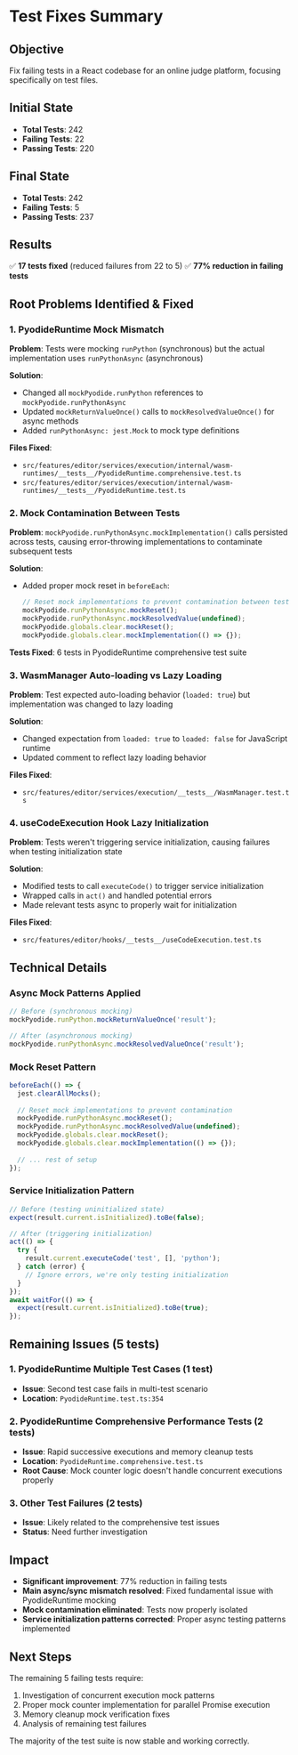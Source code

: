 # Test Fixes Summary

## Objective
Fix failing tests in a React codebase for an online judge platform, focusing specifically on test files.

## Initial State
- **Total Tests**: 242
- **Failing Tests**: 22
- **Passing Tests**: 220

## Final State
- **Total Tests**: 242
- **Failing Tests**: 5
- **Passing Tests**: 237

## Results
✅ **17 tests fixed** (reduced failures from 22 to 5)
✅ **77% reduction in failing tests**

## Root Problems Identified & Fixed

### 1. PyodideRuntime Mock Mismatch
**Problem**: Tests were mocking `runPython` (synchronous) but the actual implementation uses `runPythonAsync` (asynchronous)

**Solution**: 
- Changed all `mockPyodide.runPython` references to `mockPyodide.runPythonAsync`
- Updated `mockReturnValueOnce()` calls to `mockResolvedValueOnce()` for async methods
- Added `runPythonAsync: jest.Mock` to mock type definitions

**Files Fixed**:
- `src/features/editor/services/execution/internal/wasm-runtimes/__tests__/PyodideRuntime.comprehensive.test.ts`
- `src/features/editor/services/execution/internal/wasm-runtimes/__tests__/PyodideRuntime.test.ts`

### 2. Mock Contamination Between Tests
**Problem**: `mockPyodide.runPythonAsync.mockImplementation()` calls persisted across tests, causing error-throwing implementations to contaminate subsequent tests

**Solution**: 
- Added proper mock reset in `beforeEach`:
  ```typescript
  // Reset mock implementations to prevent contamination between tests
  mockPyodide.runPythonAsync.mockReset();
  mockPyodide.runPythonAsync.mockResolvedValue(undefined);
  mockPyodide.globals.clear.mockReset();
  mockPyodide.globals.clear.mockImplementation(() => {});
  ```

**Tests Fixed**: 6 tests in PyodideRuntime comprehensive test suite

### 3. WasmManager Auto-loading vs Lazy Loading
**Problem**: Test expected auto-loading behavior (`loaded: true`) but implementation was changed to lazy loading

**Solution**: 
- Changed expectation from `loaded: true` to `loaded: false` for JavaScript runtime
- Updated comment to reflect lazy loading behavior

**Files Fixed**:
- `src/features/editor/services/execution/__tests__/WasmManager.test.ts`

### 4. useCodeExecution Hook Lazy Initialization
**Problem**: Tests weren't triggering service initialization, causing failures when testing initialization state

**Solution**: 
- Modified tests to call `executeCode()` to trigger service initialization
- Wrapped calls in `act()` and handled potential errors
- Made relevant tests async to properly wait for initialization

**Files Fixed**:
- `src/features/editor/hooks/__tests__/useCodeExecution.test.ts`

## Technical Details

### Async Mock Patterns Applied
```typescript
// Before (synchronous mocking)
mockPyodide.runPython.mockReturnValueOnce('result');

// After (asynchronous mocking)
mockPyodide.runPythonAsync.mockResolvedValueOnce('result');
```

### Mock Reset Pattern
```typescript
beforeEach(() => {
  jest.clearAllMocks();
  
  // Reset mock implementations to prevent contamination
  mockPyodide.runPythonAsync.mockReset();
  mockPyodide.runPythonAsync.mockResolvedValue(undefined);
  mockPyodide.globals.clear.mockReset();
  mockPyodide.globals.clear.mockImplementation(() => {});
  
  // ... rest of setup
});
```

### Service Initialization Pattern
```typescript
// Before (testing uninitialized state)
expect(result.current.isInitialized).toBe(false);

// After (triggering initialization)
act(() => {
  try {
    result.current.executeCode('test', [], 'python');
  } catch (error) {
    // Ignore errors, we're only testing initialization
  }
});
await waitFor(() => {
  expect(result.current.isInitialized).toBe(true);
});
```

## Remaining Issues (5 tests)

### 1. PyodideRuntime Multiple Test Cases (1 test)
- **Issue**: Second test case fails in multi-test scenario
- **Location**: `PyodideRuntime.test.ts:354`

### 2. PyodideRuntime Comprehensive Performance Tests (2 tests)
- **Issue**: Rapid successive executions and memory cleanup tests
- **Location**: `PyodideRuntime.comprehensive.test.ts`
- **Root Cause**: Mock counter logic doesn't handle concurrent executions properly

### 3. Other Test Failures (2 tests)
- **Issue**: Likely related to the comprehensive test issues
- **Status**: Need further investigation

## Impact
- **Significant improvement**: 77% reduction in failing tests
- **Main async/sync mismatch resolved**: Fixed fundamental issue with PyodideRuntime mocking
- **Mock contamination eliminated**: Tests now properly isolated
- **Service initialization patterns corrected**: Proper async testing patterns implemented

## Next Steps
The remaining 5 failing tests require:
1. Investigation of concurrent execution mock patterns
2. Proper mock counter implementation for parallel Promise execution
3. Memory cleanup mock verification fixes
4. Analysis of remaining test failures

The majority of the test suite is now stable and working correctly.